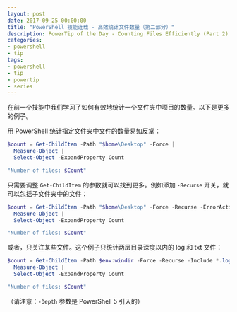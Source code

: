 ```yaml
---
layout: post
date: 2017-09-25 00:00:00
title: "PowerShell 技能连载 - 高效统计文件数量（第二部分）"
description: PowerTip of the Day - Counting Files Efficiently (Part 2)
categories:
- powershell
- tip
tags:
- powershell
- tip
- powertip
- series
---
```

在前一个技能中我们学习了如何有效地统计一个文件夹中项目的数量。以下是更多的例子。

用 PowerShell 统计指定文件夹中文件的数量易如反掌：

```powershell
$count = Get-ChildItem -Path "$home\Desktop" -Force |
  Measure-Object |
  Select-Object -ExpandProperty Count

"Number of files: $Count"
```

只需要调整 `Get-ChildItem` 的参数就可以找到更多。例如添加 `-Recurse` 开关，就可以包括子文件夹中的文件：

```powershell
$count = Get-ChildItem -Path "$home\Desktop" -Force -Recurse -ErrorAction SilentlyContinue  |
  Measure-Object |
  Select-Object -ExpandProperty Count

"Number of files: $Count"
```

或者，只关注某些文件。这个例子只统计两层目录深度以内的 log 和 txt 文件：

```powershell
$count = Get-ChildItem -Path $env:windir -Force -Recurse -Include *.log, *.txt -ErrorAction SilentlyContinue -Depth 2 |
  Measure-Object |
  Select-Object -ExpandProperty Count

"Number of files: $Count"
```

（请注意：`-Depth` 参数是 PowerShell 5 引入的）

<!--本文国际来源：[Counting Files Efficiently (Part 2)](http://community.idera.com/powershell/powertips/b/tips/posts/counting-files-efficiently-part-2)-->

